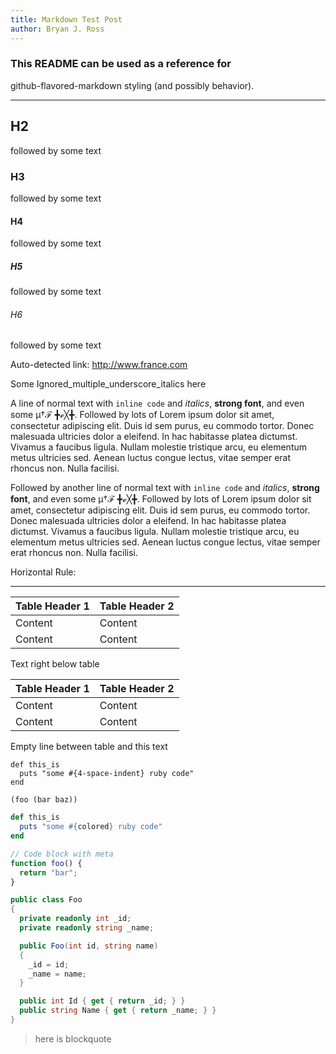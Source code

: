 ```yaml
---
title: Markdown Test Post
author: Bryan J. Ross
---
```

### This README can be used as a reference for
github-flavored-markdown styling (and possibly behavior).

---

## H2
followed by some text

### H3
followed by some text

#### H4
followed by some text

##### H5
followed by some text

###### H6
followed by some text

Auto-detected link: http://www.france.com

Some Ignored_multiple_underscore_italics here

A line of normal text with `inline code` and *italics*, **strong
font**, and even some μ†ℱ ╋ℯ╳╋. Followed by lots of Lorem ipsum dolor
sit amet, consectetur adipiscing elit. Duis id sem purus, eu commodo
tortor. Donec malesuada ultricies dolor a eleifend. In hac habitasse
platea dictumst. Vivamus a faucibus ligula. Nullam molestie tristique
arcu, eu elementum metus ultricies sed. Aenean luctus congue lectus,
  vitae semper erat rhoncus non. Nulla facilisi.

Followed by another line of normal text with `inline code` and
*italics*, **strong font**, and even some μ†ℱ ╋ℯ╳╋. Followed by lots
of Lorem ipsum dolor sit amet, consectetur adipiscing elit. Duis id
sem purus, eu commodo tortor. Donec malesuada ultricies dolor a
eleifend. In hac habitasse platea dictumst. Vivamus a faucibus ligula.
Nullam molestie tristique arcu, eu elementum metus ultricies sed.
Aenean luctus congue lectus, vitae semper erat rhoncus non. Nulla
facilisi.

Horizontal Rule:

------

|Table Header 1|Table Header 2|
|--------------|--------------|
|Content       |Content       |
|Content       |Content       |
Text right below table

|Table Header 1|Table Header 2|
|--------------|--------------|
|Content       |Content       |
|Content       |Content       |

Empty line between table and this text

    def this_is
      puts "some #{4-space-indent} ruby code"
    end

```
(foo (bar baz))
```

```ruby
def this_is
  puts "some #{colored} ruby code"
end
```

```javascript
// Code block with meta
function foo() {
  return "bar";
}
```

```csharp
public class Foo
{
  private readonly int _id;
  private readonly string _name;

  public Foo(int id, string name)
  {
    _id = id;
    _name = name;
  }

  public int Id { get { return _id; } }
  public string Name { get { return _name; } }
}
```

> here is blockquote
